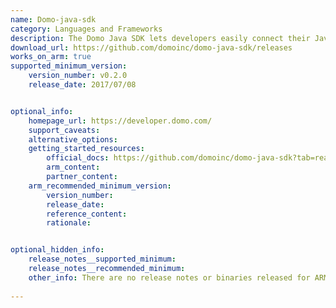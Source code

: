 ```yaml
---
name: Domo-java-sdk
category: Languages and Frameworks
description: The Domo Java SDK lets developers easily connect their Java applications to Domo's analytics platform, allowing them to work with data and services programmatically.
download_url: https://github.com/domoinc/domo-java-sdk/releases
works_on_arm: true
supported_minimum_version:
    version_number: v0.2.0
    release_date: 2017/07/08


optional_info:
    homepage_url: https://developer.domo.com/
    support_caveats:
    alternative_options:
    getting_started_resources:
        official_docs: https://github.com/domoinc/domo-java-sdk?tab=readme-ov-file#setup
        arm_content:
        partner_content:
    arm_recommended_minimum_version:
        version_number:
        release_date:
        reference_content:
        rationale:


optional_hidden_info:
    release_notes__supported_minimum:
    release_notes__recommended_minimum:
    other_info: There are no release notes or binaries released for ARM64. However, domo-java-sdk can be installed from the version 0.2.0.
    
---
```

